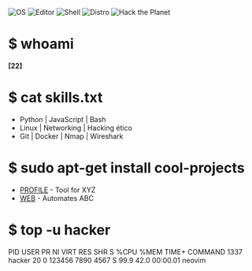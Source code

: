 
![OS](https://img.shields.io/badge/OS-Linux-2bbc8a?logo=linux&logoColor=white)
![Editor](https://img.shields.io/badge/Editor-Neovim-57a143?logo=neovim&logoColor=white)
![Shell](https://img.shields.io/badge/Shell-Bash-1f1f1f?logo=gnubash&logoColor=white)
![Distro](https://img.shields.io/badge/Distro-Arch-1793d1?logo=archlinux&logoColor=white)
![Hack the Planet](https://img.shields.io/badge/-Hack_the_Planet-000?style=flat&logo=matrix&logoColor=green)
# $ whoami
**[22]**

# $ cat skills.txt
- Python | JavaScript | Bash
- Linux | Networking | Hacking ético
- Git | Docker | Nmap | Wireshark

# $ sudo apt-get install cool-projects
- [PROFILE](https://github.com/VEINTIDOZ/) - Tool for XYZ
- [WEB](https://veintidoz.github.io/22/) - Automates ABC

# $ top -u hacker
PID   USER      PR  NI    VIRT    RES    SHR S  %CPU %MEM     TIME+ COMMAND
1337  hacker    20   0  123456   7890   4567 S   99.9 42.0   00:00.01 neovim
